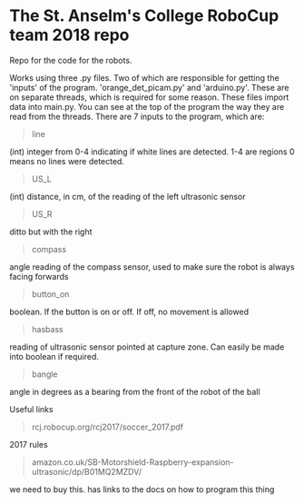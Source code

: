 # The St. Anselm's College RoboCup team 2018 repo

Repo for the code for the robots.

Works using three .py files. Two of which are responsible for getting the
'inputs' of the program. 'orange_det_picam.py' and 'arduino.py'. These are
on separate threads, which is required for some reason. These files import
data into main.py. You can see at the top of the program the way they are
read from the threads. There are 7 inputs to the program, which are:

>line

(int) integer from 0-4 indicating if white lines are detected. 1-4 are regions
0 means no lines were detected.

>US_L

(int) distance, in cm, of the reading of the left ultrasonic sensor

>US_R

ditto but with the right

>compass

angle reading of the compass sensor, used to make sure the robot is always
facing forwards

>button_on

boolean. If the button is on or off. If off, no movement is allowed

>hasbass

reading of ultrasonic sensor pointed at capture zone. Can easily be made into
boolean if required.

>bangle

angle in degrees as a bearing from the front of the robot of the ball

Useful links

>rcj.robocup.org/rcj2017/soccer_2017.pdf

2017 rules

>amazon.co.uk/SB-Motorshield-Raspberry-expansion-ultrasonic/dp/B01MQ2MZDV/

we need to buy this. has links to the docs on how to program this thing
